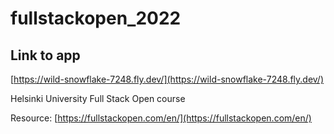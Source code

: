 # fullstackopen_2022

## Link to app

[https://wild-snowflake-7248.fly.dev/](https://wild-snowflake-7248.fly.dev/)

Helsinki University Full Stack Open course

Resource:
[https://fullstackopen.com/en/](https://fullstackopen.com/en/)
